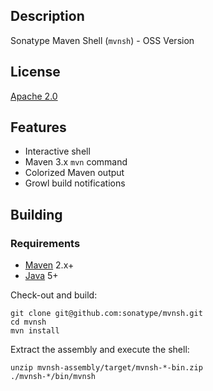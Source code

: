 Description
-----------

Sonatype Maven Shell (`mvnsh`) - OSS Version


License
-------

[Apache 2.0](http://www.apache.org/licenses/LICENSE-2.0.html)


Features
--------

* Interactive shell
* Maven 3.x `mvn` command
* Colorized Maven output
* Growl build notifications


Building
--------

### Requirements

* [Maven](http://maven.apache.org) 2.x+
* [Java](http://java.sun.com/) 5+

Check-out and build:

    git clone git@github.com:sonatype/mvnsh.git
    cd mvnsh
    mvn install

Extract the assembly and execute the shell:

    unzip mvnsh-assembly/target/mvnsh-*-bin.zip
    ./mvnsh-*/bin/mvnsh
